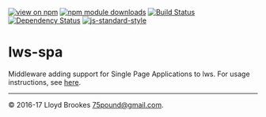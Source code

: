 [![view on npm](https://img.shields.io/npm/v/lws-spa.svg)](https://www.npmjs.org/package/lws-spa)
[![npm module downloads](https://img.shields.io/npm/dt/lws-spa.svg)](https://www.npmjs.org/package/lws-spa)
[![Build Status](https://travis-ci.org/lwsjs/spa.svg?branch=master)](https://travis-ci.org/lwsjs/spa)
[![Dependency Status](https://david-dm.org/lwsjs/spa.svg)](https://david-dm.org/lwsjs/spa)
[![js-standard-style](https://img.shields.io/badge/code%20style-standard-brightgreen.svg)](https://github.com/feross/standard)

# lws-spa

Middleware adding support for Single Page Applications to lws. For usage instructions, see [here](https://github.com/lwsjs/local-web-server/wiki/How-to-serve-a-Single-Page-Application-(SPA)).

* * *

&copy; 2016-17 Lloyd Brookes <75pound@gmail.com>.